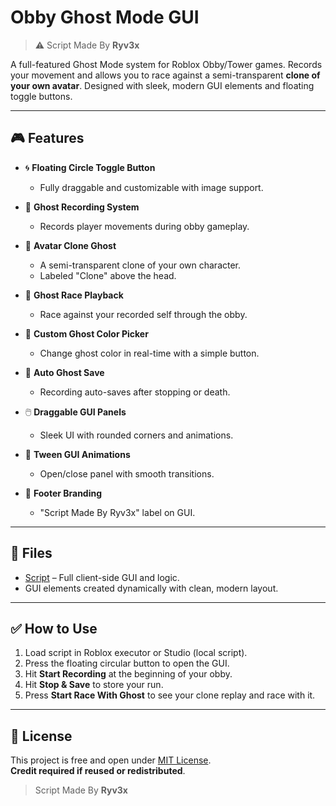 
# Obby Ghost Mode GUI

> ⚠️ Script Made By **Ryv3x**

A full-featured Ghost Mode system for Roblox Obby/Tower games. Records your movement and allows you to race against a semi-transparent **clone of your own avatar**. Designed with sleek, modern GUI elements and floating toggle buttons.

---

## 🎮 Features

- 🌀 **Floating Circle Toggle Button**  
  - Fully draggable and customizable with image support.

- 🎥 **Ghost Recording System**  
  - Records player movements during obby gameplay.

- 👤 **Avatar Clone Ghost**  
  - A semi-transparent clone of your own character.
  - Labeled "Clone" above the head.

- 🔁 **Ghost Race Playback**  
  - Race against your recorded self through the obby.

- 🎨 **Custom Ghost Color Picker**  
  - Change ghost color in real-time with a simple button.

- 💾 **Auto Ghost Save**  
  - Recording auto-saves after stopping or death.

- 🖱️ **Draggable GUI Panels**  
  - Sleek UI with rounded corners and animations.

- 🧱 **Tween GUI Animations**  
  - Open/close panel with smooth transitions.

- 🧾 **Footer Branding**  
  - "Script Made By Ryv3x" label on GUI.

---

## 📂 Files

- [Script](main_script.lua) – Full client-side GUI and logic.
- GUI elements created dynamically with clean, modern layout.

---

## ✅ How to Use

1. Load script in Roblox executor or Studio (local script).
2. Press the floating circular button to open the GUI.
3. Hit **Start Recording** at the beginning of your obby.
4. Hit **Stop & Save** to store your run.
5. Press **Start Race With Ghost** to see your clone replay and race with it.

---

## 📄 License

This project is free and open under [MIT License](LICENSE).  
**Credit required if reused or redistributed**.  
> Script Made By **Ryv3x**
